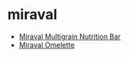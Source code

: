 # miraval

 * [Miraval Multigrain Nutrition Bar](../index/m/miraval-multigrain-nutrition-bar-51153000.json)
 * [Miraval Omelette](../index/m/miraval-omelette-230307.json)
